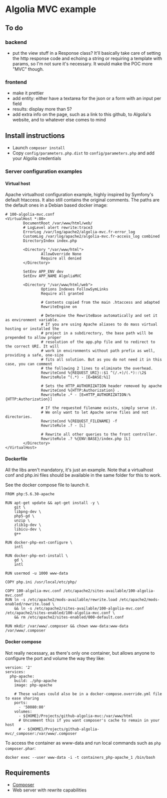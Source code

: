 # Algolia MVC example

## To do

### backend

- put the view stuff in a Response class? It'll basically take care of setting the http response code and echoing a string or requiring a template with params, so I'm not sure it's necessary. It would make the POC more "MVC" though.

### frontend

- make it prettier
- add entity: either have a textarea for the json or a form with an input per field
- results: display more than 5?
- add extra info on the page, such as a link to this github, to Algolia's website, and to whatever else comes to mind

## Install instructions

- Launch `composer install`
- Copy `config/parameters.php.dist` to `config/parameters.php` and add your Algolia credentials

### Server configuration examples

#### Virtual host

Apache virtualhost configuration example, highly inspired by Symfony's default htaccess. It also still contains the original comments. The paths are the default ones in a Debian based docker image:

```
# 100-algolia-mvc.conf
<VirtualHost *:80>
        DocumentRoot /var/www/html/web/
        # LogLevel alert rewrite:trace3
        ErrorLog /var/log/apache2/algolia-mvc.fr-error_log
        CustomLog /var/log/apache2/algolia-mvc.fr-access_log combined
        DirectoryIndex index.php

        <Directory "/var/www/html">
                AllowOverride None
                Require all denied
        </Directory>

        SetEnv APP_ENV dev
        SetEnv APP_NAME AlgoliaMVC

        <Directory "/var/www/html/web">
                Options Indexes FollowSymLinks
                Require all granted

                # Contents copied from the main .htaccess and adapted
                RewriteEngine on

                # Determine the RewriteBase automatically and set it as environment variable.
                # If you are using Apache aliases to do mass virtual hosting or installed the
                # project in a subdirectory, the base path will be prepended to allow proper
                # resolution of the app.php file and to redirect to the correct URI. It will
                # work in environments without path prefix as well, providing a safe, one-size
                # fits all solution. But as you do not need it in this case, you can comment
                # the following 2 lines to eliminate the overhead.
                RewriteCond %{REQUEST_URI}::$1 ^(/.+)/(.*)::\2$
                RewriteRule ^(.*) - [E=BASE:%1]

                # Sets the HTTP_AUTHORIZATION header removed by apache
                RewriteCond %{HTTP:Authorization} .
                RewriteRule .* - [E=HTTP_AUTHORIZATION:%{HTTP:Authorization}]

                # If the requested filename exists, simply serve it.
                # We only want to let Apache serve files and not directories.
                RewriteCond %{REQUEST_FILENAME} -f
                RewriteRule .? - [L]

                # Rewrite all other queries to the front controller.
                RewriteRule .? %{ENV:BASE}/index.php [L]
        </Directory>
</VirtualHost>
```

#### Dockerfile

All the libs aren't mandatory, it's just an example. Note that a virtualhost conf and php.ini files should be available in the same folder for this to work.

See the docker compose file to launch it.

```
FROM php:5.6.30-apache

RUN apt-get update && apt-get install -y \
    git \
    libpng-dev \
    php5-gd \
    unzip \
    zlib1g-dev \
    libicu-dev \
    g++

RUN docker-php-ext-configure \
    intl

RUN docker-php-ext-install \
    gd \
    intl

RUN usermod -u 1000 www-data

COPY php.ini /usr/local/etc/php/

COPY 100-algolia-mvc.conf /etc/apache2/sites-available/100-algolia-mvc.conf
RUN ln -s /etc/apache2/mods-available/rewrite.load /etc/apache2/mods-enabled/rewrite.load \
    && ln -s /etc/apache2/sites-available/100-algolia-mvc.conf /etc/apache2/sites-enabled/100-algolia-mvc.conf \
    && rm /etc/apache2/sites-enabled/000-default.conf

RUN mkdir /var/www/.composer && chown www-data:www-data /var/www/.composer
```

#### Docker compose

Not really necessary, as there's only one container, but allows anyone to configure the port and volume the way they like:

```
version: '2'
services:
  php-apache:
    build: ./php-apache
    image: php-apache

    # These values could also be in a docker-compose.override.yml file to ease sharing
    ports:
      - '50080:80'
    volumes:
      - ${HOME}/Projects/github-algolia-mvc:/var/www/html
      # Uncomment this if you want composer's cache to remain in your host
      # - ${HOME}/Projects/github-algolia-mvc/_composer:/var/www/.composer
```

To access the container as www-data and run local commands such as `php composer.phar`:

`docker exec --user www-data -i -t containers_php-apache_1 /bin/bash`

## Requirements

- [Composer](https://getcomposer.org/download/)
- Web server with rewrite capabilities
